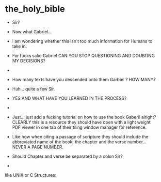 # the_holy_bible

- Sir?
- Now what Gabriel...
- I am wondering whether this isn't too much information for Humans to take in.
- For fucks sake Gabriel CAN YOU STOP QUESTIONING AND DOUBTING MY DECISIONS?
- 
- How many texts have you descended onto them Garbiel ? HOW MANY?
- Huh... quite a few Sir.
- YES AND WHAT HAVE YOU LEARNED IN THE PROCESS?
- 
- Just... just add a fucking tutorial on how to use the book Gaberil alright? CLEARLY this is a resource they should have open with a light weight PDF viewer in one tab of their tiling window manager for reference. 

- Like how when citing a passage of scripture they should include the abbreviated name of the book, the chapter
and the verse number... NEVER A PAGE NUMBER. 

- Should Chapter and verse be separated by a colon Sir?
- 

like UNIX or C Structures:


